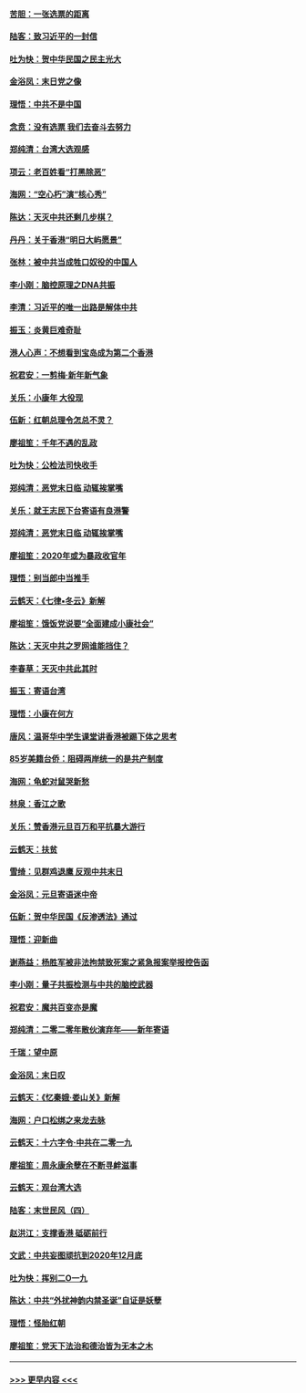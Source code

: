 #### [苦胆：一张选票的距离](../pages/nsc993/n11788914.md?t=01131733) 
#### [陆客：致习近平的一封信](../pages/nsc993/n11788867.md?t=01131733) 
#### [吐为快：贺中华民国之民主光大](../pages/nsc993/n11788618.md?t=01131733) 
#### [金浴凤：末日党之像](../pages/nsc993/n11787475.md?t=01131733) 
#### [理悟：中共不是中国](../pages/nsc993/n11787463.md?t=01131733) 
#### [念贲：没有选票  我们去奋斗去努力](../pages/nsc993/n11787398.md?t=01131733) 
#### [郑纯清：台湾大选观感](../pages/nsc993/n11786210.md?t=01131733) 
#### [项云：老百姓看“打黑除恶”](../pages/nsc993/n11785398.md?t=01131733) 
#### [海网：“空心朽”演“核心秀”](../pages/nsc993/n11783874.md?t=01131733) 
#### [陈达：天灭中共还剩几步棋？](../pages/nsc993/n11783719.md?t=01131733) 
#### [丹丹：关于香港“明日大屿愿景”](../pages/nsc993/n11783273.md?t=01131733) 
#### [张林：被中共当成牲口奴役的中国人](../pages/nsc993/n11782397.md?t=01131733) 
#### [李小刚：脑控原理之DNA共振](../pages/nsc993/n11780962.md?t=01131733) 
#### [李清：习近平的唯一出路是解体中共](../pages/nsc993/n11780866.md?t=01131733) 
#### [振玉：炎黄巨难奇耻](../pages/nsc993/n11779632.md?t=01131733) 
#### [港人心声：不想看到宝岛成为第二个香港](../pages/nsc993/n11778817.md?t=01131733) 
#### [祝君安：一剪梅‧新年新气象](../pages/nsc993/n11776340.md?t=01131733) 
#### [关乐：小康年 大役现](../pages/nsc993/n11774213.md?t=01131733) 
#### [伍新：红朝总理令怎总不灵？](../pages/nsc993/n11770813.md?t=01131733) 
#### [廖祖笙：千年不遇的乱政](../pages/nsc993/n11770373.md?t=01131733) 
#### [吐为快：公检法司快收手](../pages/nsc993/n11770359.md?t=01131733) 
#### [郑纯清：恶党末日临 动辄挨掌嘴](../pages/nsc993/n11769912.md?t=01131733) 
#### [关乐：就王志民下台寄语有良港警](../pages/nsc993/n11769903.md?t=01131733) 
#### [郑纯清：恶党末日临 动辄挨掌嘴](../pages/nsc993/n11769356.md?t=01131733) 
#### [廖祖笙：2020年或为暴政收官年](../pages/nsc993/n11768216.md?t=01131733) 
#### [理悟：别当郎中当推手](../pages/nsc993/n11768243.md?t=01131733) 
#### [云鹤天：《七律▪冬云》新解](../pages/nsc993/n11768204.md?t=01131733) 
#### [廖祖笙：饿饭党说要“全面建成小康社会”](../pages/nsc993/n11767482.md?t=01131733) 
#### [陈达：天灭中共之罗网谁能挡住？](../pages/nsc993/n11767465.md?t=01131733) 
#### [李春草：天灭中共此其时](../pages/nsc993/n11767452.md?t=01131733) 
#### [振玉：寄语台湾](../pages/nsc993/n11767432.md?t=01131733) 
#### [理悟：小康在何方](../pages/nsc993/n11767394.md?t=01131733) 
#### [唐风：温哥华中学生课堂讲香港被踢下体之思考](../pages/nsc993/n11766848.md?t=01131733) 
#### [85岁美籍台侨：阻碍两岸统一的是共产制度](../pages/nsc993/n11765043.md?t=01131733) 
#### [海网：龟蛇对鼠哭新愁](../pages/nsc993/n11764895.md?t=01131733) 
#### [林泉：香江之歌](../pages/nsc993/n11764415.md?t=01131733) 
#### [关乐：赞香港元旦百万和平抗暴大游行](../pages/nsc993/n11764382.md?t=01131733) 
#### [云鹤天：扶贫](../pages/nsc993/n11764245.md?t=01131733) 
#### [雪绮：见群鸡退鹰  反观中共末日](../pages/nsc993/n11762112.md?t=01131733) 
#### [金浴凤：元旦寄语迷中帝](../pages/nsc993/n11761788.md?t=01131733) 
#### [伍新：贺中华民国《反渗透法》通过](../pages/nsc993/n11761994.md?t=01131733) 
#### [理悟：迎新曲](../pages/nsc993/n11761152.md?t=01131733) 
#### [谢燕益：杨胜军被非法拘禁致死案之紧急报案举报控告函](../pages/nsc993/n11756134.md?t=01131733) 
#### [李小刚：量子共振检测与中共的脑控武器](../pages/nsc993/n11754518.md?t=01131733) 
#### [祝君安：魔共百变亦是魔](../pages/nsc993/n11754469.md?t=01131733) 
#### [郑纯清：二零二零年散伙演弃年——新年寄语](../pages/nsc993/n11754195.md?t=01131733) 
#### [千瑞：望中原](../pages/nsc993/n11754159.md?t=01131733) 
#### [金浴凤：末日叹](../pages/nsc993/n11752359.md?t=01131733) 
#### [云鹤天：《忆秦娥‧娄山关》新解](../pages/nsc993/n11752348.md?t=01131733) 
#### [海网：户口松绑之来龙去脉](../pages/nsc993/n11752328.md?t=01131733) 
#### [云鹤天：十六字令‧中共在二零一九](../pages/nsc993/n11752305.md?t=01131733) 
#### [廖祖笙：周永康余孽在不断寻衅滋事](../pages/nsc993/n11751013.md?t=01131733) 
#### [云鹤天：观台湾大选](../pages/nsc993/n11751007.md?t=01131733) 
#### [陆客：末世民风（四）](../pages/nsc993/n11749203.md?t=01131733) 
#### [赵洪江：支撑香港 砥砺前行](../pages/nsc993/n11748482.md?t=01131733) 
#### [文武：中共妄图顽抗到2020年12月底](../pages/nsc993/n11748446.md?t=01131733) 
#### [吐为快：挥别二O一九](../pages/nsc993/n11748411.md?t=01131733) 
#### [陈达：中共“外扰神韵内禁圣诞”自证是妖孽](../pages/nsc993/n11748226.md?t=01131733) 
#### [理悟：怪胎红朝](../pages/nsc993/n11748206.md?t=01131733) 
#### [廖祖笙：党天下法治和德治皆为无本之木](../pages/nsc993/n11748135.md?t=01131733) 

----
#### [ >>> 更早内容 <<< ](../indexes/nsc993-earlier.md)
